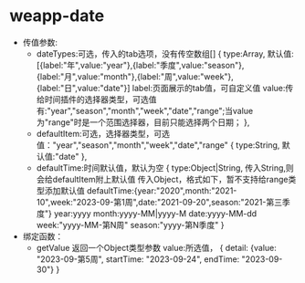 # weapp-date
- 传值参数:
    - dateTypes:可选，传入的tab选项，没有传空数组[]
    {
        type:Array,
        默认值:[{label:"年",value:"year"},{label:"季度",value:"season"},{label:"月",value:"month"},{label:"周",value:"week"},{label:"日",value:"date"}]
        label:页面展示的tab值，可自定义值
        value:传给时间插件的选择器类型，可选值有:"year","season","month","week","date","range";当value为"range"时是一个范围选择器，目前只能选择两个日期；
    },
    - defaultItem:可选，选择器类型，可选值："year","season","month","week","date","range"
    {
        type:String,
        默认值:"date"
    },
    - defaultTime:时间默认值，默认为空
    {
        type:Object|String,
        传入String,则会给defaultItem附上默认值
        传入Object，格式如下，暂不支持给range类型添加默认值
        defaultTime:{year:"2020",month:"2021-10",week:"2023-09-第1周",date:"2021-09-20",season:"2021-第三季度"}
        year:yyyy
        month:yyyy-MM|yyyy-M
        date:yyyy-MM-dd
        week:"yyyy-MM-第N周"
        season:"yyyy-第N季度"
    }
- 绑定函数：
    - getValue
    返回一个Object类型参数 value:所选值，
    {
        detail: {value: "2023-09-第5周", startTime: "2023-09-24", endTime: "2023-09-30"}
    }
